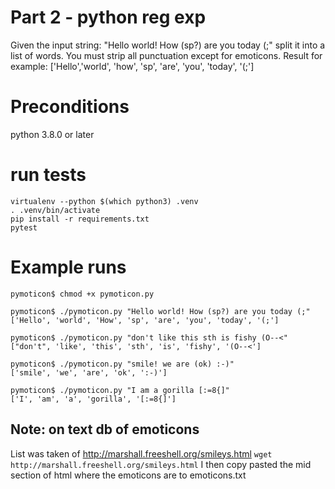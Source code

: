 # Part 2 - python reg exp

Given the input string: "Hello world! How (sp?) are you today (;" split it into a list of words. You must strip all punctuation except for emoticons. Result for example: ['Hello','world', 'how', 'sp', 'are', 'you', 'today', '(;']

# Preconditions
python 3.8.0 or later

# run tests
```
virtualenv --python $(which python3) .venv
. .venv/bin/activate
pip install -r requirements.txt
pytest
```

# Example runs
```
pymoticon$ chmod +x pymoticon.py

pymoticon$ ./pymoticon.py "Hello world! How (sp?) are you today (;"
['Hello', 'world', 'How', 'sp', 'are', 'you', 'today', '(;']

pymoticon$ ./pymoticon.py "don't like this sth is fishy (O--<"
["don't", 'like', 'this', 'sth', 'is', 'fishy', '(O--<']

pymoticon$ ./pymoticon.py "smile! we are (ok) :-)"
['smile', 'we', 'are', 'ok', ':-)']

pymoticon$ ./pymoticon.py "I am a gorilla [:=8{]"
['I', 'am', 'a', 'gorilla', '[:=8{]']
```

## Note: on text db of emoticons
List was taken of http://marshall.freeshell.org/smileys.html
`wget http://marshall.freeshell.org/smileys.html`
I then copy pasted the mid section of html where the emoticons are to emoticons.txt
